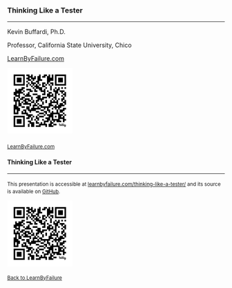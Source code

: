 [comment]: # (Compile this presentation with the command below)
[comment]: # (mdslides index.md && mv index/index.html .)
[comment]: # (THEME = night)
[comment]: # (CODE_THEME = base16/zenburn)
[comment]: # (The list of themes is at https://revealjs.com/themes/)
[comment]: # (The list of code themes is at https://highlightjs.org/)
[comment]: # (Pass optional settings to reveal.js:)
[comment]: # (controls: true)
[comment]: # (keyboard: true)
[comment]: # (progress: true)
[comment]: # (width: "1024")
[comment]: # (markdown: { smartypants: true })
[comment]: # (hash: false)
[comment]: # (respondToHashChanges: false)
[comment]: # (Other settings are documented at https://revealjs.com/config/)

### Thinking Like a Tester

----------

Kevin Buffardi, Ph.D.

Professor, California State University, Chico

[LearnByFailure.com](https://learnbyfailure.com/)

<img src="qr-code-thinking-like-a-tester.png" alt="QR code for this presentation" width="30%">
</img>

<sub>[LearnByFailure.com](https://learnbyfailure.com/thinking-like-a-tester/)</sub>

[comment]: # (!!!)

#### Thinking Like a Tester

----------

<small>This presentation is accessible at [learnbyfailure.com/thinking-like-a-tester/](https://learnbyfailure.com/thinking-like-a-tester/) and its source is available on [GitHub](https://github.com/kbuffardi/thinking-like-a-tester/).</small>

<img src="qr-code-thinking-like-a-tester.png" alt="QR code" width="30%">
</img>

<small>[Back to LearnByFailure](https://learnbyfailure.com/research/)
</small>
